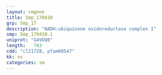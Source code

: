 ```yaml
---
layout: smgene
title: Smp_170410
grp: Smp_17
description: "NADH:ubiquinone oxidoreductase complex I"
smp: Smp_170410.1
uniprot: "G4VDQ0"
length:   783
cdd: "cl21728, pfam08547"
kk: ns
categories: sm
---
```

